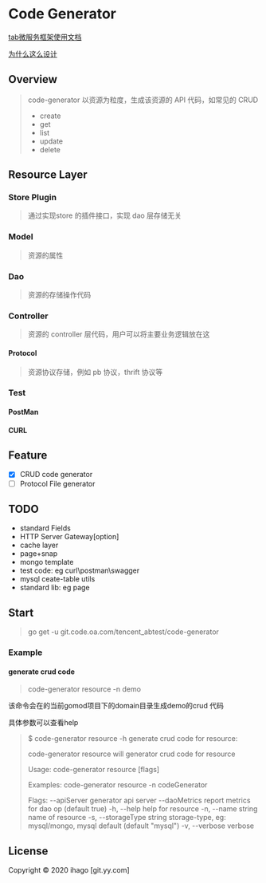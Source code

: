 # Code Generator

[tab微服务框架使用文档](./doc/tab_micro_server.md)

[为什么这么设计](./doc/design.md)

## Overview

> code-generator 以资源为粒度，生成该资源的 API 代码，如常见的 CRUD
>
> - create
> - get
> - list
> - update
> - delete

## Resource Layer

### Store Plugin

> 通过实现store 的插件接口，实现 dao 层存储无关

### Model

> 资源的属性

### Dao 

> 资源的存储操作代码

### Controller

> 资源的 controller 层代码，用户可以将主要业务逻辑放在这

#### Protocol

>  资源协议存储，例如 pb 协议，thrift 协议等

### Test

#### PostMan

#### CURL

## Feature

- [x] CRUD code generator 
- [ ] Protocol File generator

## TODO

- standard Fields
- HTTP Server Gateway[option]
- cache layer
- page+snap
- mongo template
- test code: eg curl\postman\swagger
- mysql ceate-table utils
- standard lib: eg page

## Start

> go get -u git.code.oa.com/tencent_abtest/code-generator

### Example

#### generate crud code

> code-generator resource -n demo

该命令会在的当前gomod项目下的domain目录生成demo的crud 代码

具体参数可以查看help

> $ code-generator resource -h
> generate crud code for resource:
>
> code-generator resource will generator crud code for resource
>
> Usage:
>   code-generator resource [flags]
>
> Examples:
> code-generator resource -n codeGenerator
>
> Flags:
>       --apiServer            generator api server
>       --daoMetrics           report metrics for dao op (default true)
>   -h, --help                 help for resource
>   -n, --name string          name of resource
>   -s, --storageType string   storage-type, eg: mysql/mongo, mysql default (default "mysql")
>   -v, --verbose              verbose



## License

Copyright © 2020 ihago [git.yy.com]
